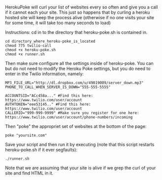 HerokuPoke will curl your list of websites every so often and give you a call if it cannot each your site. This just so happens that by curling a heroku hosted site will keep the process alive (otherwise if no one visits your site for some time, it will take too many seconds to load)

Instructions:
  cd in to the directory that heroku-poke.sh is contained in.
    
    cd directory_where_heroku-poke_is_located
    chmod 775 twilio-call
    chmod +x heroku-poke.sh
    chmod +x runner.sh

  Then make sure configure all the settings inside of heroku-poke.
  You can but do not need to modify the Heroku Poke settings, but you do need to enter in the Twilio information, namely:
  
    MP3_FILE_URL="http://dl.dropbox.com/u/49019009/server_down.mp3"
    PHONE_TO_CALL_WHEN_SERVER_IS_DOWN="555-555-5555"

    ACCOUNTSID="ACc458a..." #Find this here: https://www.twilio.com/user/account
    AUTHTOKEN="eee53145.." #Find this here: https://www.twilio.com/user/account
    CALLERID="999-999-9999" #Make sure you register for one here: https://www.twilio.com/user/account/phone-numbers/incoming
  
  Then "poke" the appropriet set of websites at the bottom of the page:
    
    poke "yoursite.com"
    
  Save your script and then run it by executing (note that this script restarts heroku-poke.sh if it ever segfaults):
    
    ./runner.sh
    
Note that we are assuming that your site is alive if we grep the curl of your site and find HTML in it.

    
